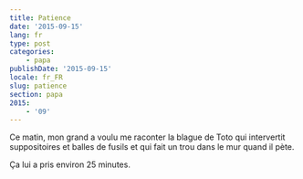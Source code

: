 ```yaml
---
title: Patience
date: '2015-09-15'
lang: fr
type: post
categories:
    - papa
publishDate: '2015-09-15'
locale: fr_FR
slug: patience
section: papa
2015:
    - '09'
---
```


Ce matin, mon grand a voulu me raconter la blague de Toto qui intervertit suppositoires et balles de fusils et qui fait un trou dans le mur quand il pète.

Ça lui a pris environ 25 minutes.
